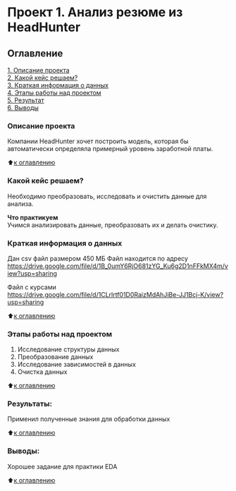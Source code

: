 # Проект 1.  Анализ резюме из HeadHunter

## Оглавление  
[1. Описание проекта](.README.md#Описание-проекта)  
[2. Какой кейс решаем?](.README.md#Какой-кейс-решаем)  
[3. Краткая информация о данных](.README.md#Краткая-информация-о-данных)  
[4. Этапы работы над проектом](.README.md#Этапы-работы-над-проектом)  
[5. Результат](.README.md#Результат)    
[6. Выводы](.README.md#Выводы) 

### Описание проекта  
Компании HeadHunter хочет построить модель, которая бы автоматически определяла примерный уровень заработной платы. 

:arrow_up:[к оглавлению](_)


### Какой кейс решаем?    
Необходимо преобразовать, исследовать и очистить данные для анализа.


**Что практикуем**     
Учимся анализировать данные, преобразовать их и делать очистику. 


### Краткая информация о данных
Дан csv файл размером 450 МБ
Файл находится по адресу
https://drive.google.com/file/d/1B_0umY6RjO681zYG_Ku6g2D1nFFkMX4m/view?usp=sharing

Файл с курсами
https://drive.google.com/file/d/1CLrlrtf01D0RaizMdAhJiBe-JJ1Bcj-K/view?usp=sharing
  
:arrow_up:[к оглавлению](.README.md#Оглавление)


### Этапы работы над проектом  
1. Исследование структуры данных
2. Преобразование данных
3. Исследование зависимостей в данных
4. Очистка данных


:arrow_up:[к оглавлению](.README.md#Оглавление)


### Результаты:  
Применил полученные знания для обработки данных

:arrow_up:[к оглавлению](.README.md#Оглавление)


### Выводы:  
Хорошее задание для практики EDA

:arrow_up:[к оглавлению](.README.md#Оглавление)



